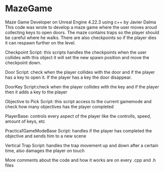 # MazeGame
Maze Game Developer on Unreal Engine 4.22.3 using c++ by Javier Dalma
This code was wrote to develop a maze game where the user moves aroud collecting keys to open doors. The maze contains traps so the player should be careful where he walks. There are also checkpoints so if the player dies it can respawn further on the level.

Checkpoint Script: this scripts handles the checkpoints when the user collides with this object it will set the new spawn position and move the checkpoint down.

Door Script: check when the player collides with the door and if the player has a key to open it. If the player has a key the door disappear.

DoorKey Script:check when the player collides with the key and if the player then it adds a key to the player

Objective to Pick Script: this script access to the current gamemode and check how many objectives has the player completed

PlayerBase: controls every aspect of the player like the controlls, speed, amount of keys, etc

Practica1GameModeBase Script: handles if the player has completed the objective and sends him to a new scene

Vertical Trap Script: handles the trap movement up and down after a certain time, also damages the player on touch

More comments about the code and how it works are on every .cpp and .h files
